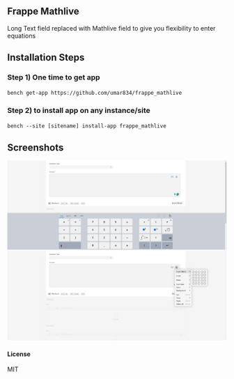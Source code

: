 ## Frappe Mathlive

Long Text field replaced with Mathlive field to give you flexibility to enter equations


## Installation Steps
### Step 1) One time to get app

```diff
bench get-app https://github.com/umar834/frappe_mathlive
```
### Step 2) to install app on any instance/site
```diff
bench --site [sitename] install-app frappe_mathlive
```

## Screenshots

![screenshot](frappe_mathlive_1.png)
![screenshot](frappe_mathlive_2.png)



#### License

MIT
